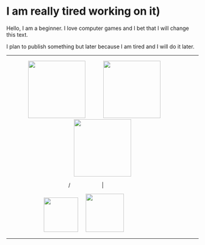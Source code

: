 
<h1 aligh="right">I am really tired working on it)</h1>
<p>Hello, I am a beginner. I love computer games and I bet that I will change this text.</p>
<p>I plan to publish something but later because I am tired and I will do it later.</p>


---

<p align="center"><img src="https://skillicons.dev/icons?i=py"width="150" height="150"> &nbsp&nbsp&nbsp&nbsp&nbsp&nbsp&nbsp&nbsp&nbsp&nbsp <img src="https://skillicons.dev/icons?i=unity&theme=light"width="150" height="150" > &nbsp&nbsp&nbsp&nbsp&nbsp&nbsp&nbsp&nbsp&nbsp&nbsp <img src="https://skillicons.dev/icons?i=cpp"width="150" height="150" ></p>
<p align="center">/&nbsp&nbsp&nbsp&nbsp&nbsp&nbsp&nbsp&nbsp&nbsp&nbsp&nbsp&nbsp&nbsp&nbsp&nbsp&nbsp&nbsp&nbsp&nbsp&nbsp |
    &nbsp&nbsp&nbsp&nbsp&nbsp&nbsp&nbsp&nbsp&nbsp&nbsp&nbsp&nbsp&nbsp&nbsp&nbsp&nbsp&nbsp&nbsp&nbsp&nbsp&nbsp</p>
<p align="center">
    <img src="https://skillicons.dev/icons?i=blender"width="90" height="90">&nbsp&nbsp&nbsp&nbsp&nbsp<img src="https://skillicons.dev/icons?i=cs"width="100" height="100">&nbsp&nbsp&nbsp&nbsp&nbsp&nbsp&nbsp&nbsp&nbsp&nbsp&nbsp&nbsp&nbsp&nbsp&nbsp&nbsp&nbsp&nbsp&nbsp&nbsp&nbsp&nbsp&nbsp&nbsp&nbsp;
</p>

---
<!--
**ArhanCrane/ArhanCrane** is a ✨ _special_ ✨ repository because its `README.md` (this file) appears on your GitHub profile.

Here are some ideas to get you started:

- 🔭 I’m currently working on ...
- 🌱 I’m currently learning ...
- 👯 I’m looking to collaborate on ...
- 🤔 I’m looking for help with ...
- 💬 Ask me about ...
- 📫 How to reach me: ...
- 😄 Pronouns: ...
- ⚡ Fun fact: ...
-->
